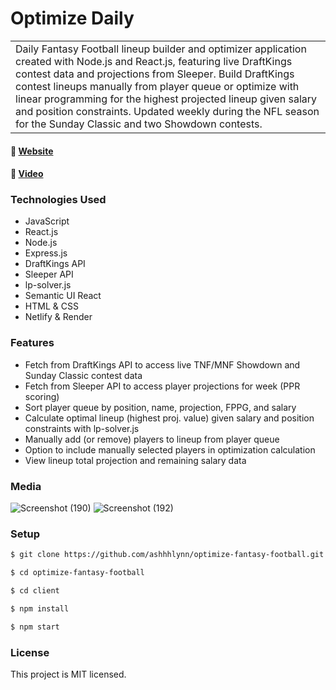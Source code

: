 # Optimize Daily
<table>
  <tr>
    <td>
Daily Fantasy Football lineup builder and optimizer application created with Node.js and React.js, featuring live DraftKings contest data and projections from Sleeper. Build DraftKings contest lineups manually from player queue or optimize with linear programming for the highest projected lineup given salary and position constraints. Updated weekly during the NFL season for the Sunday Classic and two Showdown contests.  
    </td>
  </tr>
</table> 

#### :link: <a href="https://optimize-daily.netlify.app/">Website</a>
#### :link: <a href="https://vimeo.com/930504746">Video</a>

### Technologies Used
- JavaScript
- React.js
- Node.js
- Express.js
- DraftKings API
- Sleeper API
- lp-solver.js
- Semantic UI React
- HTML & CSS
- Netlify & Render

### Features
- Fetch from DraftKings API to access live TNF/MNF Showdown and Sunday Classic contest data
- Fetch from Sleeper API to access player projections for week (PPR scoring)
- Sort player queue by position, name, projection, FPPG, and salary
- Calculate optimal lineup (highest proj. value) given salary and position constraints with lp-solver.js 
- Manually add (or remove) players to lineup from player queue
- Option to include manually selected players in optimization calculation
- View lineup total projection and remaining salary data

### Media 
![Screenshot (190)](https://github.com/ashhhlynn/optimize-fantasy-football/assets/84604278/80af461d-e490-4ba9-831a-f17d04faa4b0)
![Screenshot (192)](https://github.com/ashhhlynn/optimize-fantasy-football/assets/84604278/d2a85433-04ff-4d3e-b89b-2ba3f6afded0)

### Setup
   ```sh
   $ git clone https://github.com/ashhhlynn/optimize-fantasy-football.git
   ```
   ```sh
   $ cd optimize-fantasy-football
   ```
   ```sh
   $ cd client
   ```
   ```sh
   $ npm install
   ```
   ```sh
   $ npm start
   ```
### License 
This project is MIT licensed.
